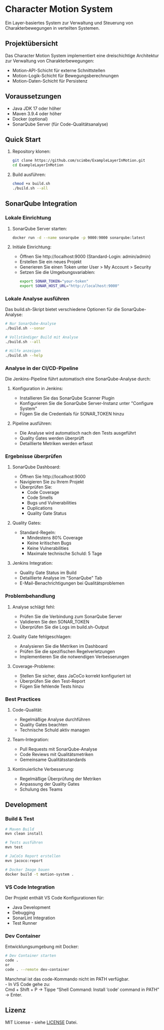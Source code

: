 # Character Motion System

Ein Layer-basiertes System zur Verwaltung und Steuerung von Charakterbewegungen in verteilten Systemen.

## Projektübersicht

Das Character Motion System implementiert eine dreischichtige Architektur zur Verwaltung von Charakterbewegungen:
- Motion-API-Schicht für externe Schnittstellen
- Motion-Logik-Schicht für Bewegungsberechnungen
- Motion-Daten-Schicht für Persistenz

## Voraussetzungen

- Java JDK 17 oder höher
- Maven 3.9.4 oder höher
- Docker (optional)
- SonarQube Server (für Code-Qualitätsanalyse)

## Quick Start

1. Repository klonen:
   ```bash
   git clone https://github.com/scimbe/ExampleLayerInMotion.git
   cd ExampleLayerInMotion
   ```

2. Build ausführen:
   ```bash
   chmod +x build.sh
   ./build.sh --all
   ```

## SonarQube Integration

### Lokale Einrichtung

1. SonarQube Server starten:
   ```bash
   docker run -d --name sonarqube -p 9000:9000 sonarqube:latest
   ```

2. Initiale Einrichtung:
   - Öffnen Sie http://localhost:9000 (Standard-Login: admin/admin)
   - Erstellen Sie ein neues Projekt
   - Generieren Sie einen Token unter User > My Account > Security
   - Setzen Sie die Umgebungsvariablen:
     ```bash
     export SONAR_TOKEN="your-token"
     export SONAR_HOST_URL="http://localhost:9000"
     ```

### Lokale Analyse ausführen

Das build.sh-Skript bietet verschiedene Optionen für die SonarQube-Analyse:

```bash
# Nur SonarQube-Analyse
./build.sh --sonar

# Vollständiger Build mit Analyse
./build.sh --all

# Hilfe anzeigen
./build.sh --help
```

### Analyse in der CI/CD-Pipeline

Die Jenkins-Pipeline führt automatisch eine SonarQube-Analyse durch:

1. Konfiguration in Jenkins:
   - Installieren Sie das SonarQube Scanner Plugin
   - Konfigurieren Sie die SonarQube Server-Instanz unter "Configure System"
   - Fügen Sie die Credentials für SONAR_TOKEN hinzu

2. Pipeline ausführen:
   - Die Analyse wird automatisch nach den Tests ausgeführt
   - Quality Gates werden überprüft
   - Detaillierte Metriken werden erfasst

### Ergebnisse überprüfen

1. SonarQube Dashboard:
   - Öffnen Sie http://localhost:9000
   - Navigieren Sie zu Ihrem Projekt
   - Überprüfen Sie:
     - Code Coverage
     - Code Smells
     - Bugs und Vulnerabilities
     - Duplications
     - Quality Gate Status

2. Quality Gates:
   - Standard-Regeln:
     - Mindestens 80% Coverage
     - Keine kritischen Bugs
     - Keine Vulnerabilities
     - Maximale technische Schuld: 5 Tage

3. Jenkins Integration:
   - Quality Gate Status im Build
   - Detaillierte Analyse im "SonarQube" Tab
   - E-Mail-Benachrichtigungen bei Qualitätsproblemen

### Problembehandlung

1. Analyse schlägt fehl:
   - Prüfen Sie die Verbindung zum SonarQube Server
   - Validieren Sie den SONAR_TOKEN
   - Überprüfen Sie die Logs im build.sh-Output

2. Quality Gate fehlgeschlagen:
   - Analysieren Sie die Metriken im Dashboard
   - Prüfen Sie die spezifischen Regelverletzungen
   - Implementieren Sie die notwendigen Verbesserungen

3. Coverage-Probleme:
   - Stellen Sie sicher, dass JaCoCo korrekt konfiguriert ist
   - Überprüfen Sie den Test-Report
   - Fügen Sie fehlende Tests hinzu

### Best Practices

1. Code-Qualität:
   - Regelmäßige Analyse durchführen
   - Quality Gates beachten
   - Technische Schuld aktiv managen

2. Team-Integration:
   - Pull Requests mit SonarQube-Analyse
   - Code Reviews mit Qualitätsmetriken
   - Gemeinsame Qualitätsstandards

3. Kontinuierliche Verbesserung:
   - Regelmäßige Überprüfung der Metriken
   - Anpassung der Quality Gates
   - Schulung des Teams

## Development

### Build & Test

```bash
# Maven Build
mvn clean install

# Tests ausführen
mvn test

# JaCoCo Report erstellen
mvn jacoco:report

# Docker Image bauen
docker build -t motion-system .
```

### VS Code Integration

Der Projekt enthält VS Code Konfigurationen für:
- Java Development
- Debugging
- SonarLint Integration
- Test Runner

### Dev Container

Entwicklungsumgebung mit Docker:
```bash
# Dev Container starten
code .
or
code . --remote dev-container
```
Manchmal ist das code-Kommando nicht im PATH verfügbar.     
	-	In VS Code gehe zu:     
Cmd + Shift + P → Tippe “Shell Command: Install ‘code’ command in PATH” → Enter.     

## Lizenz

MIT License - siehe [LICENSE](LICENSE) Datei.
